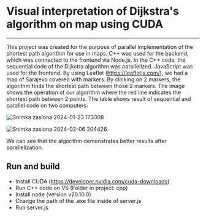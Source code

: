 # Visual interpretation of Dijkstra's algorithm on map using CUDA
-------------------------
This project was created for the purpose of parallel implementation of the shortest path algorithm for use in maps. C++ was used for the backend,
which was connected to the frontend via Node.js. In the C++ code, the sequential code of the Dijkstra algorithm was parallelized.
JavaScript was used for the frontend. By using Leaflet (https://leafletjs.com/), we had a map of Sarajevo covered with markers. 
By clicking on 2 markers, the algorithm finds the shortest path between those 2 markers. The image shows the operation of our algorithm where the red line indicates the shortest path between 2 points. 
The table shows result of sequential and parallel code on two computers.

![Snimka zaslona 2024-01-23 173308](https://github.com/kenanforto/SP-algorithm-on-map-using-CUDA/assets/132957986/c6059fab-7745-4187-87cc-b9c787b61365)

![Snimka zaslona 2024-02-06 204426](https://github.com/kenanforto/SP-algorithm-on-map-using-CUDA/assets/132957986/c407d954-b0f1-4d19-bd8e-0da4d68899fa)

We can see that the algorithm demonstrates better results after parallelization.

## Run and build

* Install CUDA (https://developer.nvidia.com/cuda-downloads)
* Run C++ code on VS (Folder in project: cpp)
* Install node (version v20.10.0)
* Change the path of the .exe file inside of server.js
* Run server.js

